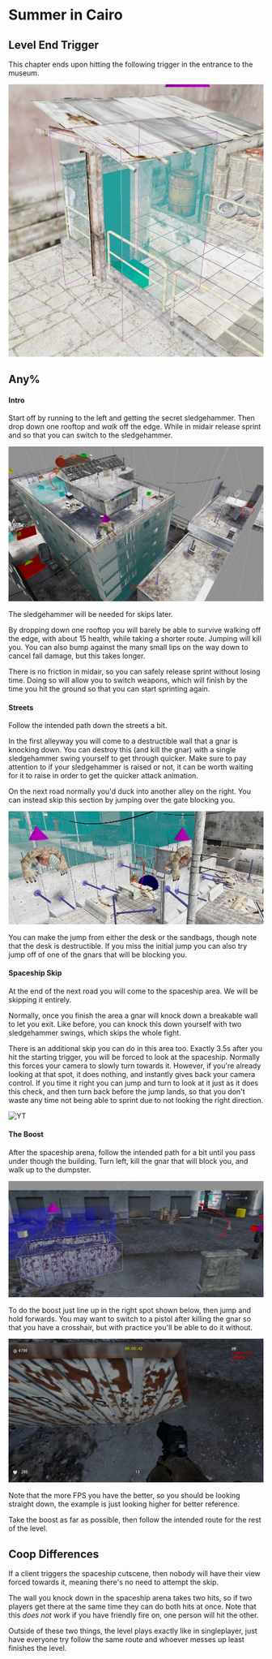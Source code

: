 # Summer in Cairo

## Level End Trigger
This chapter ends upon hitting the following trigger in the entrance to the museum.

![Exit Trigger](images/03-summer-in-cairo/exit-trigger.png)

## Any%
#### Intro
Start off by running to the left and getting the secret sledgehammer. Then drop down one rooftop and *walk* off the edge. While in midair release sprint and so that you can switch to the sledgehammer.

![Inital Route](images/03-summer-in-cairo/inital-route.png)

The sledgehammer will be needed for skips later.

By dropping down one rooftop you will barely be able to survive walking off the edge, with about 15 health, while taking a shorter route. Jumping will kill you. You can also bump against the many small lips on the way down to cancel fall damage, but this takes longer.

There is no friction in midair, so you can safely release sprint without losing time. Doing so will allow you to switch weapons, which will finish by the time you hit the ground so that you can start sprinting again.

#### Streets
Follow the intended path down the streets a bit.

In the first alleyway you will come to a destructible wall that a gnar is knocking down. You can destroy this (and kill the gnar) with a single sledgehammer swing yourself to get through quicker. Make sure to pay attention to if your sledgehammer is raised or not, it can be worth waiting for it to raise in order to get the quicker attack animation.

On the next road normally you'd duck into another alley on the right. You can instead skip this section by jumping over the gate blocking you.

![Gate Skip](images/03-summer-in-cairo/gate-skip.png)

You can make the jump from either the desk or the sandbags, though note that the desk is destructible. If you miss the initial jump you can also try jump off of one of the gnars that will be blocking you.

#### Spaceship Skip
At the end of the next road you will come to the spaceship area. We will be skipping it entirely.

Normally, once you finish the area a gnar will knock down a breakable wall to let you exit. Like before, you can knock this down yourself with two sledgehammer swings, which skips the whole fight.

There is an additional skip you can do in this area too. Exactly 3.5s after you hit the starting trigger, you will be forced to look at the spaceship. Normally this forces your camera to slowly turn towards it. However, if you're already looking at that spot, it does nothing, and instantly gives back your camera control. If you time it right you can jump and turn to look at it just as it does this check, and then turn back before the jump lands, so that you don't waste any time not being able to sprint due to not looking the right direction.

![YT](https://youtu.be/7sIauG-d51U)

#### The Boost
After the spaceship arena, follow the intended path for a bit until you pass under though the building. Turn left, kill the gnar that will block you, and walk up to the dumpster.

![Boost Location](images/03-summer-in-cairo/boost-location.png)

To do the boost just line up in the right spot shown below, then jump and hold forwards. You may want to switch to a pistol after killing the gnar so that you have a crosshair, but with practice you'll be able to do it without.

![Boost Lineup](images/03-summer-in-cairo/boost-lineup.png)

Note that the more FPS you have the better, so you should be looking straight down, the example is just looking higher for better reference.

Take the boost as far as possible, then follow the intended route for the rest of the level.

## Coop Differences
If a client triggers the spaceship cutscene, then nobody will have their view forced towards it, meaning there's no need to attempt the skip.

The wall you knock down in the spaceship arena takes two hits, so if two players get there at the same time they can do both hits at once. Note that this *does not* work if you have friendly fire on, one person will hit the other.

Outside of these two things, the level plays exactly like in singleplayer, just have everyone try follow the same route and whoever messes up least finishes the level.
